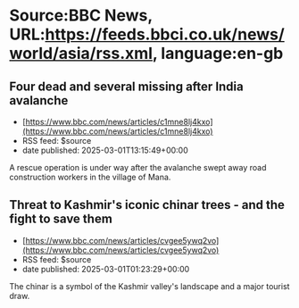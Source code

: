 # Source:BBC News, URL:https://feeds.bbci.co.uk/news/world/asia/rss.xml, language:en-gb

## Four dead and several missing after India avalanche
 - [https://www.bbc.com/news/articles/c1mne8lj4kxo](https://www.bbc.com/news/articles/c1mne8lj4kxo)
 - RSS feed: $source
 - date published: 2025-03-01T13:15:49+00:00

A rescue operation is under way after the avalanche swept away road construction workers in the village of Mana.

## Threat to Kashmir's iconic chinar trees - and the fight to save them
 - [https://www.bbc.com/news/articles/cvgee5ywq2vo](https://www.bbc.com/news/articles/cvgee5ywq2vo)
 - RSS feed: $source
 - date published: 2025-03-01T01:23:29+00:00

The chinar is a symbol of the Kashmir valley's landscape and a major tourist draw.

